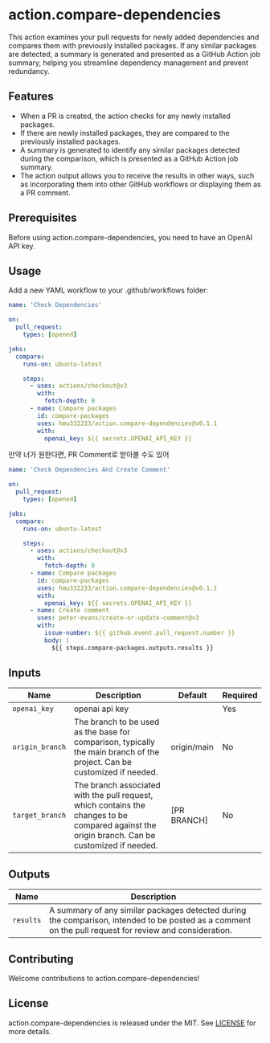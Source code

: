 # action.compare-dependencies

This action examines your pull requests for newly added dependencies and compares them with previously installed packages. If any similar packages are detected, a summary is generated and presented as a GitHub Action job summary, helping you streamline dependency management and prevent redundancy.

## Features

- When a PR is created, the action checks for any newly installed packages.
- If there are newly installed packages, they are compared to the previously installed packages.
- A summary is generated to identify any similar packages detected during the comparison, which is presented as a GitHub Action job summary.
- The action output allows you to receive the results in other ways, such as incorporating them into other GitHub workflows or displaying them as a PR comment.

<!-- ![Job Summary Example](path/to/your/job-summary-image.png) -->

## Prerequisites

Before using action.compare-dependencies, you need to have an OpenAI API key.

## Usage

Add a new YAML workflow to your .github/workflows folder:

```yaml
name: 'Check Dependencies'

on:
  pull_request:
    types: [opened]

jobs:
  compare:
    runs-on: ubuntu-latest

    steps:
      - uses: actions/checkout@v3
        with:
          fetch-depth: 0
      - name: Compare packages
        id: compare-packages
        uses: hmu332233/action.compare-dependencies@v0.1.1
        with:
          openai_key: ${{ secrets.OPENAI_API_KEY }}
```

만약 너가 원한다면, PR Comment로 받아볼 수도 있어

```yaml
name: 'Check Dependencies And Create Comment'

on:
  pull_request:
    types: [opened]

jobs:
  compare:
    runs-on: ubuntu-latest

    steps:
      - uses: actions/checkout@v3
        with:
          fetch-depth: 0
      - name: Compare packages
        id: compare-packages
        uses: hmu332233/action.compare-dependencies@v0.1.1
        with:
          openai_key: ${{ secrets.OPENAI_API_KEY }}
      - name: Create comment
        uses: peter-evans/create-or-update-comment@v3
        with:
          issue-number: ${{ github.event.pull_request.number }}
          body: |
            ${{ steps.compare-packages.outputs.results }}
```

## Inputs

| Name            | Description                                                                                                                                    | Default     | Required |
| --------------- | ---------------------------------------------------------------------------------------------------------------------------------------------- | ----------- | -------- |
| `openai_key`    | openai api key                                                                                                                                 |             | Yes      |
| `origin_branch` | The branch to be used as the base for comparison, typically the main branch of the project. Can be customized if needed.                       | origin/main | No       |
| `target_branch` | The branch associated with the pull request, which contains the changes to be compared against the origin branch. Can be customized if needed. | [PR BRANCH] | No       |

## Outputs

| Name      | Description                                                                                                                                            |
| --------- | ------------------------------------------------------------------------------------------------------------------------------------------------------ |
| `results` | A summary of any similar packages detected during the comparison, intended to be posted as a comment on the pull request for review and consideration. |

## Contributing

Welcome contributions to action.compare-dependencies!

<!-- Please see our CONTRIBUTING.md file for more information on how to contribute. -->

## License

action.compare-dependencies is released under the MIT. See [LICENSE](./LICENSE) for more details.
